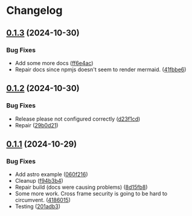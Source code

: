 # Changelog

## [0.1.3](https://github.com/lukso-network/tools-up-provider/compare/up-provider-v0.1.2...up-provider-v0.1.3) (2024-10-30)


### Bug Fixes

* Add some more docs ([ff6e4ac](https://github.com/lukso-network/tools-up-provider/commit/ff6e4ac889a516f1995d38a513902bccb3ba830b))
* Repair docs since npmjs doesn't seem to render mermaid. ([41fbbe6](https://github.com/lukso-network/tools-up-provider/commit/41fbbe6cc48547dca1086fc73dd6400aa4849156))

## [0.1.2](https://github.com/lukso-network/tools-up-provider/compare/up-provider-v0.1.1...up-provider-v0.1.2) (2024-10-30)


### Bug Fixes

* Release please not configured correctly ([d23f1cd](https://github.com/lukso-network/tools-up-provider/commit/d23f1cd87c47c772534c9626a9a1322b7f4e36ec))
* Repair ([29b0d21](https://github.com/lukso-network/tools-up-provider/commit/29b0d21235eb02eb074377e2942254fea1cb8328))

## [0.1.1](https://github.com/lukso-network/tools-up-provider/compare/up-provider-v0.1.0...up-provider-v0.1.1) (2024-10-29)


### Bug Fixes

* Add astro example ([060f216](https://github.com/lukso-network/tools-up-provider/commit/060f216276d6508a62e7db36065485cd06b7ebf3))
* Cleanup ([f94b3b4](https://github.com/lukso-network/tools-up-provider/commit/f94b3b418d7fe6c4d89f415e0d5b8890c748df58))
* Repair build (docs were causing problems) ([8d15fb8](https://github.com/lukso-network/tools-up-provider/commit/8d15fb89de01962c5447b77abd215d0b1c760079))
* Some more work. Cross frame security is going to be hard to circumvent. ([4186015](https://github.com/lukso-network/tools-up-provider/commit/4186015cc538f9c3f0312f5b0637631116e43363))
* Testing ([201adb3](https://github.com/lukso-network/tools-up-provider/commit/201adb322757e6171e0c0db4a458dc6c80405ddf))
